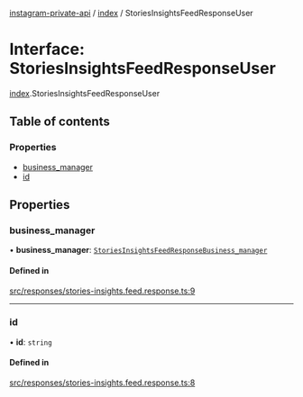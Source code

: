 [instagram-private-api](../../README.md) / [index](../../modules/index.md) / StoriesInsightsFeedResponseUser

# Interface: StoriesInsightsFeedResponseUser

[index](../../modules/index.md).StoriesInsightsFeedResponseUser

## Table of contents

### Properties

- [business\_manager](StoriesInsightsFeedResponseUser.md#business_manager)
- [id](StoriesInsightsFeedResponseUser.md#id)

## Properties

### business\_manager

• **business\_manager**: [`StoriesInsightsFeedResponseBusiness_manager`](StoriesInsightsFeedResponseBusiness_manager.md)

#### Defined in

[src/responses/stories-insights.feed.response.ts:9](https://github.com/Nerixyz/instagram-private-api/blob/0e0721c/src/responses/stories-insights.feed.response.ts#L9)

___

### id

• **id**: `string`

#### Defined in

[src/responses/stories-insights.feed.response.ts:8](https://github.com/Nerixyz/instagram-private-api/blob/0e0721c/src/responses/stories-insights.feed.response.ts#L8)
